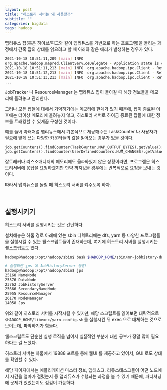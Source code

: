 ```yaml
---
layout: post
title: "히스토리 서버는 왜 사용할까"
subtitle: ""
categories: bigdata
tags: hadoop
---
```


맵리듀스 잡(혹은 하이브/피그와 같이 맵리듀스를 기반으로 하는 프로그램)을 돌리는 과정에서 간혹 잡의 상태를 읽으려고 할 때 아래와 같은 에러가 발생하는 경우가 있다.

```bash
2021-10-18 10:51:11,209 [main] INFO 
org.apache.hadoop.mapred.ClientServiceDelegate - Application state is completed. FinalApplicationStatus=SUCCEEDED. **Redirecting to job history server**
2021-10-18 10:51:11,213 [main] INFO  org.apache.hadoop.ipc.Client - Retrying connect to server: X.X.X.X/X.X.X.X:10020. Already tried 0 time(s); retry policy is RetryUpToMaximumCountWithFixedSleep(maxRetries=10, sleepTime=1000 MILLISECONDS)
2021-10-18 10:51:12,213 [main] INFO  org.apache.hadoop.ipc.Client - Retrying connect to server: X.X.X.X/X.X.X.X:10020. Already tried 1 time(s); retry policy is RetryUpToMaximumCountWithFixedSleep(maxRetries=10, sleepTime=1000 MILLISECONDS)
2021-10-18 10:51:13,213 [main] INFO  org.apache.hadoop.ipc.Client - Retrying connect to server: X.X.X.X/X.X.X.X:10020. Already tried 2 time(s); retry policy is RetryUpToMaximumCountWithFixedSleep(maxRetries=10, sleepTime=1000 MILLISECONDS)
...
```

JobTracker 나 ResourceManager 는 맵리듀스 잡이 돌아갈 때 해당 정보들을 메모리에 올려놓고 관리한다.

그러나 모든 잡들에 대해서 기억하기에는 메모리에 한계가 있기 때문에, 잡이 종료된 이후에는 더이상 메모리에 올려놓지 않고, 히스토리 서버로 하여금 종료된 잡들에 대한 정보를 트래킹할 수 있게끔 구성한 것이다.

예를 들어 아래처럼 맵리듀스에서 기본적으로 제공해주는 TaskCounter 나 사용자가 필요에 맞게 쓰는 다양한 카운터들의 값을 읽어오는 경우가 있을 것이다.

```
job.getCounters().findCounter(TaskCounter.MAP_OUTPUT_BYTES).getValue();
job.getCounters().findCounter(UserDefinedCounters.NUM_CHANGES).getValue();
```

잡트래커나 리스소매니저의 메모리에도 올라와있지 않은 상황이라면, 프로그램은 히스토리서버에 응답을 요청하겠지만 만약 꺼져있을 경우에는 반복적으로 요청을 보내는 것이다.

따라서 맵리듀스를 돌릴 때 히스토리 서버를 켜주도록 하자.

<br>

## 실행시키기

히스토리 서버를 실행시키는 것은 간단하다.

설치해놓은 하둡 경로 아래에 있는 sbin 디렉토리에는 dfs, yarn 등 다양한 프로그램들을 실행시킬 수 있는 쉘스크립트들이 존재하는데, 여기에 히스토리 서버를 실행시키는 쉘스크립트도 있다.

```bash
hadoop@hadoop:/opt/hadoop/sbin$ bash $HADOOP_HOME/sbin/mr-jobhistory-daemon.sh start historyserver

# 실행되면 jps 에 JobHistoryServer 등장!
hadoop@hadoop:/opt/hadoop/sbin$ jps
25168 NameNode
25376 DataNode
23762 JobHistoryServer
25666 SecondaryNameNode
25955 ResourceManager
26170 NodeManager
14058 Jps
```

위와 같이 히스토리 서버를 시작시킬 수 있지만, 해당 스크립트를 읽어보면 대략적으로 ```$HADOOP_HOME/libexec/yarn-config.sh``` 를 실행시킨 뒤 exec 으로 대체하는 것으로 보이는데, 파악하기가 힘들다.

쉘스크립트도 단순한 실행 로직을 넘어서 실질적인 부분에 대한 공부가 정말 많이 필요하다는 걸 느꼈다.

히스토리 서버는 하둡에서 19888 포트를 통해 웹UI 를 제공하고 있어서, GUI 로도 상태를 확인할 수 있다.

해당 페이지에서는 애플리케이션 마스터 정보, 맵태스크, 리듀스태스크들이 어떤 노드에서 시간을 얼마가 걸렸는지 등 맵리듀스가 수행되는 과정을 볼 수 있기 때문에, 파티셔닝에 문제가 있었는지도 점검이 가능하다.